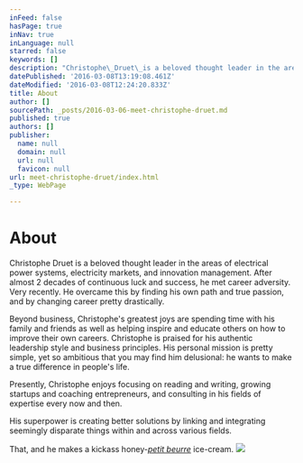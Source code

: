 ```yaml
---
inFeed: false
hasPage: true
inNav: true
inLanguage: null
starred: false
keywords: []
description: "Christophe\_Druet\_is a beloved thought leader in the areas of electrical power systems, electricity markets, and innovation management. After almost 2 decades of continuous luck and success, he met career adversity. Very recently. He overcame this by finding his own path and true passion, and by changing career pretty drastically."
datePublished: '2016-03-08T13:19:08.461Z'
dateModified: '2016-03-08T12:24:20.833Z'
title: About
author: []
sourcePath: _posts/2016-03-06-meet-christophe-druet.md
published: true
authors: []
publisher:
  name: null
  domain: null
  url: null
  favicon: null
url: meet-christophe-druet/index.html
_type: WebPage

---
```

# About

Christophe Druet is a beloved thought leader in the areas of electrical power systems, electricity markets, and innovation management. After almost 2 decades of continuous luck and success, he met career adversity. Very recently. He overcame this by finding his own path and true passion, and by changing career pretty drastically.

Beyond business, Christophe's greatest joys are spending time with his family and friends as well as helping inspire and educate others on how to improve their own careers. Christophe is praised for his authentic leadership style and business principles. His personal mission is pretty simple, yet so ambitious that you may find him delusional: he wants to make a true difference in people's life.

Presently, Christophe enjoys focusing on reading and writing, growing startups and coaching entrepreneurs, and consulting in his fields of expertise every now and then.

His superpower is creating better solutions by linking and integrating seemingly disparate things within and across various fields.

That, and he makes a kickass honey-[_petit beurre_][0] ice-cream.
![](https://the-grid-user-content.s3-us-west-2.amazonaws.com/4d856fc2-2b59-4906-b1f0-ab2847fd26a2.png)

[0]: http://www.lulechampdespossibles.fr/veritablepetitbeurre "petit beurre"